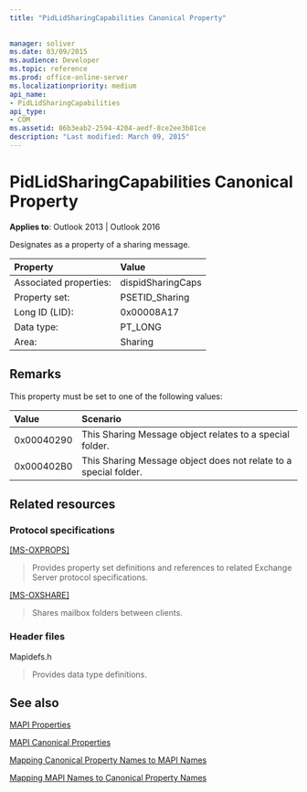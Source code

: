 ```yaml
---
title: "PidLidSharingCapabilities Canonical Property"
 
 
manager: soliver
ms.date: 03/09/2015
ms.audience: Developer
ms.topic: reference
ms.prod: office-online-server
ms.localizationpriority: medium
api_name:
- PidLidSharingCapabilities
api_type:
- COM
ms.assetid: 86b3eab2-2594-4204-aedf-8ce2ee3b81ce
description: "Last modified: March 09, 2015"
---
```


# PidLidSharingCapabilities Canonical Property

  
  
**Applies to**: Outlook 2013 | Outlook 2016 
  
Designates as a property of a sharing message.
  
|Property|Value|
|:-----|:-----|
|Associated properties:  <br/> |dispidSharingCaps  <br/> |
|Property set:  <br/> |PSETID_Sharing  <br/> |
|Long ID (LID):  <br/> |0x00008A17  <br/> |
|Data type:  <br/> |PT_LONG  <br/> |
|Area:  <br/> |Sharing  <br/> |
   
## Remarks

This property must be set to one of the following values:
  
|**Value**|**Scenario**|
|:-----|:-----|
|0x00040290  <br/> |This Sharing Message object relates to a special folder. |
|0x000402B0  <br/> |This Sharing Message object does not relate to a special folder. |
   
## Related resources

### Protocol specifications

[[MS-OXPROPS]](https://msdn.microsoft.com/library/f6ab1613-aefe-447d-a49c-18217230b148%28Office.15%29.aspx)
  
> Provides property set definitions and references to related Exchange Server protocol specifications.
    
[[MS-OXSHARE]](https://msdn.microsoft.com/library/e4e5bd27-d5e0-43f9-a6ea-550876724f3d%28Office.15%29.aspx)
  
> Shares mailbox folders between clients.
    
### Header files

Mapidefs.h
  
> Provides data type definitions.
    
## See also



[MAPI Properties](mapi-properties.md)
  
[MAPI Canonical Properties](mapi-canonical-properties.md)
  
[Mapping Canonical Property Names to MAPI Names](mapping-canonical-property-names-to-mapi-names.md)
  
[Mapping MAPI Names to Canonical Property Names](mapping-mapi-names-to-canonical-property-names.md)

